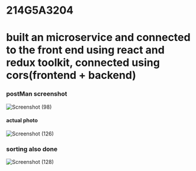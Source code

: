 # 214G5A3204
<h1>built an microservice and connected to the front end using react and redux toolkit, connected using cors(frontend + backend)</h1>

<h3>postMan screenshot</h3>

![Screenshot (98)](https://github.com/kethesainikhil/214G5A3204/assets/70809367/66952588-9ab8-4527-aac9-b3530d450004)

<h4>actual photo</h4>

![Screenshot (126)](https://github.com/kethesainikhil/214G5A3204/assets/70809367/fb05f36d-f870-4ebc-80a9-e7f8ed2b7c39)

<h3>sorting also done</h3>

![Screenshot (128)](https://github.com/kethesainikhil/214G5A3204/assets/70809367/2de11cbd-85b7-450d-8a2f-f7fce193de4d)

